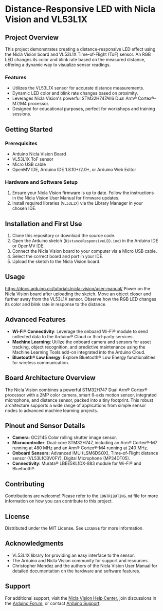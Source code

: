 # Distance-Responsive LED with Nicla Vision and VL53L1X

## Project Overview

This project demonstrates creating a distance-responsive LED effect using the Nicla Vision board and VL53L1X Time-of-Flight (ToF) sensor. An RGB LED changes its color and blink rate based on the measured distance, offering a dynamic way to visualize sensor readings.

### Features

- Utilizes the VL53L1X sensor for accurate distance measurements.
- Dynamic LED color and blink rate changes based on proximity.
- Leverages Nicla Vision's powerful STM32H747AII6 Dual Arm® Cortex®-M7/M4 processor.
- Designed for educational purposes, perfect for workshops and training sessions.

## Getting Started

### Prerequisites

- Arduino Nicla Vision Board
- VL53L1X ToF sensor
- Micro USB cable
- OpenMV IDE, Arduino IDE 1.8.10+/2.0+, or Arduino Web Editor

### Hardware and Software Setup

1. Ensure your Nicla Vision firmware is up to date. Follow the instructions in the Nicla Vision User Manual for firmware updates.
2. Install required libraries (`VL53L1X`) via the Library Manager in your chosen IDE.

## Installation and First Use

1. Clone this repository or download the source code.
2. Open the Arduino sketch (`DistanceResponsiveLED.ino`) in the Arduino IDE or OpenMV IDE.
3. Connect the Nicla Vision board to your computer via a Micro USB cable.
4. Select the correct board and port in your IDE.
5. Upload the sketch to the Nicla Vision board.

## Usage

https://docs.arduino.cc/tutorials/nicla-vision/user-manual/
Power on the Nicla Vision board after uploading the sketch. Move an object closer and further away from the VL53L1X sensor. Observe how the RGB LED changes its color and blink rate in response to the distance.

## Advanced Features

- **Wi-Fi® Connectivity**: Leverage the onboard Wi-Fi® module to send collected data to the Arduino® Cloud or third-party services.
- **Machine Learning**: Utilize the onboard camera and sensors for asset tracking, object recognition, and predictive maintenance using the Machine Learning Tools add-on integrated into the Arduino Cloud.
- **Bluetooth® Low Energy**: Explore Bluetooth® Low Energy functionalities for wireless communication.

## Board Architecture Overview

The Nicla Vision combines a powerful STM32H747 Dual Arm® Cortex® processor with a 2MP color camera, smart 6-axis motion sensor, integrated microphone, and distance sensor, packed into a tiny footprint. This robust architecture supports a wide range of applications from simple sensor nodes to advanced machine learning projects.

## Pinout and Sensor Details

- **Camera**: GC2145 Color rolling shutter image sensor.
- **Microcontroller**: Dual-core STM32H747, including an Arm® Cortex®-M7 running at 480 MHz and an Arm® Cortex®-M4 running at 240 MHz.
- **Onboard Sensors**: Advanced IMU (LSM6DSOX), Time-of-Flight distance sensor (VL53L1CBV0FY), Digital Microphone (MP34DT05).
- **Connectivity**: Murata® LBEE5KL1DX-883 module for Wi-Fi® and Bluetooth®.

## Contributing

Contributions are welcome! Please refer to the `CONTRIBUTING.md` file for more information on how you can contribute to this project.

## License

Distributed under the MIT License. See `LICENSE` for more information.

## Acknowledgments

- VL53L1X library for providing an easy interface to the sensor.
- The Arduino and Nicla Vision community for support and resources.
- Christopher Mendez and the authors of the Nicla Vision User Manual for detailed documentation on the hardware and software features.

## Support

For additional support, visit the [Nicla Vision Help Center](https://support.arduino.cc/hc/en-us), join discussions in the [Arduino Forum](https://forum.arduino.cc/index.php?board=125.0), or contact [Arduino Support](https://www.arduino.cc/en/contact-us).
